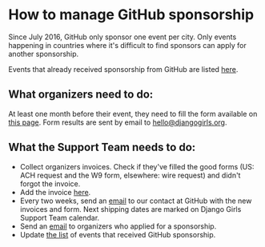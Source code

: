 # How to manage GitHub sponsorship

Since July 2016, GitHub only sponsor one event per city. Only events happening in countries where it's difficult to find sponsors can apply for another sponsorship.

Events that already received sponsorship from GitHub are listed [here](https://docs.google.com/spreadsheets/d/1kzg1pe0FLOBcIGAZEt-RNhJzAU4AhBq0Ndv3jlP768E/edit#gid=0).

## What organizers need to do:

At least one month before their event, they need to fill the form available on [this page](https://djangogirls.org/sponsor-request/). Form results are sent by email to hello@djangogirls.org.

## What the Support Team needs to do:   

* Collect organizers invoices. Check if they've filled the good forms (US: ACH request and the W9 form, elsewhere: wire request) and didn't forgot the invoice.
* Add the invoice [here](https://drive.google.com/drive/u/0/folders/0BxqF-fMgUfHUSkIzRS1xdVRuTUE).
* Every two weeks, send an [email](../howto/emails/GitHub_sponsorship.md) to our contact at GitHub with the new invoices and form. Next shipping dates are marked on Django Girls Support Team calendar.
* Send an [email](../howto/emails/GitHub_sponsorship.md) to organizers who applied for a sponsorship.
* Update [the list](https://docs.google.com/spreadsheets/d/1kzg1pe0FLOBcIGAZEt-RNhJzAU4AhBq0Ndv3jlP768E/edit#gid=0) of events that received GitHub sponsorship.
